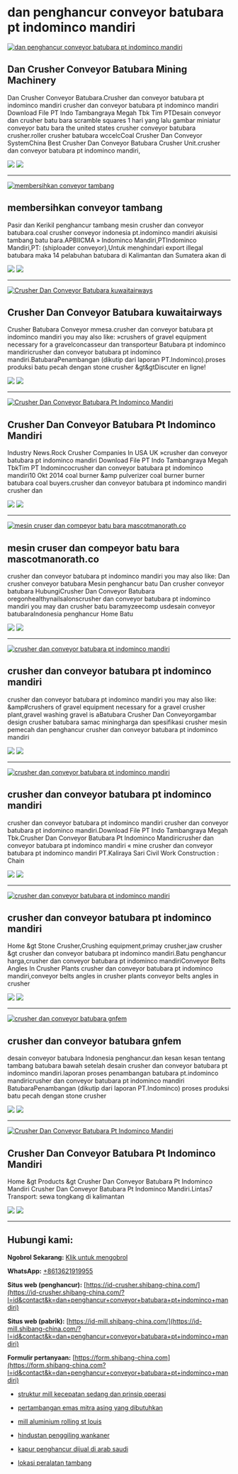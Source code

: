 # dan penghancur conveyor batubara pt indominco mandiri

<a href="https://swt.shibang-china.com/?l=id&img&k=dan+penghancur+conveyor+batubara+pt+indominco+mandiri" target="_blank">![dan penghancur conveyor batubara pt indominco mandiri](http://static.shibang-china.com/all-800x300/849.jpg)</a>

## Dan Crusher Conveyor Batubara Mining Machinery
Dan Crusher Conveyor Batubara.Crusher dan conveyor batubara pt indominco mandiri crusher dan conveyor batubara pt indominco mandiri Download File PT Indo Tambangraya Megah Tbk Tim PTDesain conveyor dan crusher batu bara scramble squares 1 hari yang lalu gambar miniatur conveyor batu bara the united states crusher conveyor batubara crusher.roller crusher batubara wccelcCoal Crusher Dan Conveyor SystemChina Best Crusher Dan Conveyor Batubara Crusher Unit.crusher dan conveyor batubara pt indominco mandiri,


<a href="https://whatsapp.shibangsoft.com/WhatsApp.php" target="_blank" title="WhatsApp">![](http://static.shibang-china.com/icon/whatsapp.png)</a> <a href="https://swt.shibang-china.com/?l=id&icon&k=dan+penghancur+conveyor+batubara+pt+indominco+mandiri" target="_blank">![](http://static.shibang-china.com/icon/chat-id.png)</a>

---

<a href="https://swt.shibang-china.com/?l=id&img&k=dan+penghancur+conveyor+batubara+pt+indominco+mandiri" target="_blank">![membersihkan conveyor tambang](http://static.shibang-china.com/all-800x300/540.jpg)</a>

## membersihkan conveyor tambang
Pasir dan Kerikil penghancur tambang mesin crusher dan conveyor batubara.coal crusher conveyor indonesia pt.indominco mandiri akuisisi tambang batu bara.APBIICMA » Indominco Mandiri,PTIndominco Mandiri,PT: (shiploader conveyor),Untuk menghindari export illegal batubara maka 14 pelabuhan batubara di Kalimantan dan Sumatera akan di


<a href="https://whatsapp.shibangsoft.com/WhatsApp.php" target="_blank" title="WhatsApp">![](http://static.shibang-china.com/icon/whatsapp.png)</a> <a href="https://swt.shibang-china.com/?l=id&icon&k=dan+penghancur+conveyor+batubara+pt+indominco+mandiri" target="_blank">![](http://static.shibang-china.com/icon/chat-id.png)</a>

---

<a href="https://swt.shibang-china.com/?l=id&img&k=dan+penghancur+conveyor+batubara+pt+indominco+mandiri" target="_blank">![Crusher Dan Conveyor Batubara kuwaitairways](http://static.shibang-china.com/all-800x300/321.jpg)</a>

## Crusher Dan Conveyor Batubara kuwaitairways
Crusher Batubara Conveyor mmesa.crusher dan conveyor batubara pt indominco mandiri you may also like: »crushers of gravel equipment necessary for a gravelconcasseur dan transporteur Batubara pt indominco mandiricrusher dan conveyor batubara pt indominco mandiri.BatubaraPenambangan (dikutip dari laporan PT.Indominco).proses produksi batu pecah dengan stone crusher &gt&gtDiscuter en ligne!


<a href="https://whatsapp.shibangsoft.com/WhatsApp.php" target="_blank" title="WhatsApp">![](http://static.shibang-china.com/icon/whatsapp.png)</a> <a href="https://swt.shibang-china.com/?l=id&icon&k=dan+penghancur+conveyor+batubara+pt+indominco+mandiri" target="_blank">![](http://static.shibang-china.com/icon/chat-id.png)</a>

---

<a href="https://swt.shibang-china.com/?l=id&img&k=dan+penghancur+conveyor+batubara+pt+indominco+mandiri" target="_blank">![Crusher Dan Conveyor Batubara Pt Indominco Mandiri](http://static.shibang-china.com/all-800x300/548.jpg)</a>

## Crusher Dan Conveyor Batubara Pt Indominco Mandiri
Industry News.Rock Crusher Companies In USA UK »crusher dan conveyor batubara pt indominco mandiri Download File PT Indo Tambangraya Megah TbkTim PT Indomincocrusher dan conveyor batubara pt indominco mandiri10 Okt 2014 coal burner &amp pulverizer coal burner burner batubara coal buyers.crusher dan conveyor batubara pt indominco mandiri crusher dan


<a href="https://whatsapp.shibangsoft.com/WhatsApp.php" target="_blank" title="WhatsApp">![](http://static.shibang-china.com/icon/whatsapp.png)</a> <a href="https://swt.shibang-china.com/?l=id&icon&k=dan+penghancur+conveyor+batubara+pt+indominco+mandiri" target="_blank">![](http://static.shibang-china.com/icon/chat-id.png)</a>

---

<a href="https://swt.shibang-china.com/?l=id&img&k=dan+penghancur+conveyor+batubara+pt+indominco+mandiri" target="_blank">![mesin cruser dan compeyor batu bara mascotmanorath.co](http://static.shibang-china.com/all-800x300/1148.jpg)</a>

## mesin cruser dan compeyor batu bara mascotmanorath.co
crusher dan conveyor batubara pt indominco mandiri you may also like: Dan crusher conveyor batubara Mesin penghancur batu Dan crusher conveyor batubara HubungiCrusher Dan Conveyor Batubara oregonhealthynailsalonscrusher dan conveyor batubara pt indominco mandiri you may dan crusher batu baramyzeecomp usdesain conveyor batubaraIndonesia penghancur Home Batu


<a href="https://whatsapp.shibangsoft.com/WhatsApp.php" target="_blank" title="WhatsApp">![](http://static.shibang-china.com/icon/whatsapp.png)</a> <a href="https://swt.shibang-china.com/?l=id&icon&k=dan+penghancur+conveyor+batubara+pt+indominco+mandiri" target="_blank">![](http://static.shibang-china.com/icon/chat-id.png)</a>

---

<a href="https://swt.shibang-china.com/?l=id&img&k=dan+penghancur+conveyor+batubara+pt+indominco+mandiri" target="_blank">![crusher dan conveyor batubara pt indominco mandiri](http://static.shibang-china.com/all-800x300/973.jpg)</a>

## crusher dan conveyor batubara pt indominco mandiri
crusher dan conveyor batubara pt indominco mandiri you may also like: &amp#crushers of gravel equipment necessary for a gravel crusher plant,gravel washing gravel is aBatubara Crusher Dan Conveyorgambar design crusher batubara samac miningharga dan spesifikasi crusher mesin pemecah dan penghancur crusher dan conveyor batubara pt indominco mandiri


<a href="https://whatsapp.shibangsoft.com/WhatsApp.php" target="_blank" title="WhatsApp">![](http://static.shibang-china.com/icon/whatsapp.png)</a> <a href="https://swt.shibang-china.com/?l=id&icon&k=dan+penghancur+conveyor+batubara+pt+indominco+mandiri" target="_blank">![](http://static.shibang-china.com/icon/chat-id.png)</a>

---

<a href="https://swt.shibang-china.com/?l=id&img&k=dan+penghancur+conveyor+batubara+pt+indominco+mandiri" target="_blank">![crusher dan conveyor batubara pt indominco mandiri](http://static.shibang-china.com/all-800x300/118.jpg)</a>

## crusher dan conveyor batubara pt indominco mandiri
crusher dan conveyor batubara pt indominco mandiri crusher dan conveyor batubara pt indominco mandiri.Download File PT Indo Tambangraya Megah Tbk.Crusher Dan Conveyor Batubara Pt Indominco Mandiricrusher dan conveyor batubara pt indominco mandiri « mine crusher dan conveyor batubara pt indominco mandiri PT.Kaliraya Sari Civil Work Construction : Chain


<a href="https://whatsapp.shibangsoft.com/WhatsApp.php" target="_blank" title="WhatsApp">![](http://static.shibang-china.com/icon/whatsapp.png)</a> <a href="https://swt.shibang-china.com/?l=id&icon&k=dan+penghancur+conveyor+batubara+pt+indominco+mandiri" target="_blank">![](http://static.shibang-china.com/icon/chat-id.png)</a>

---

<a href="https://swt.shibang-china.com/?l=id&img&k=dan+penghancur+conveyor+batubara+pt+indominco+mandiri" target="_blank">![crusher dan conveyor batubara pt indominco mandiri](http://static.shibang-china.com/all-800x300/814.jpg)</a>

## crusher dan conveyor batubara pt indominco mandiri
Home &gt Stone Crusher,Crushing equipment,primay crusher,jaw crusher &gt crusher dan conveyor batubara pt indominco mandiri.Batu penghancur harga,crusher dan conveyor batubara pt indominco mandiriConveyor Belts Angles In Crusher Plants crusher dan conveyor batubara pt indominco mandiri,conveyor belts angles in crusher plants conveyor belts angles in crusher


<a href="https://whatsapp.shibangsoft.com/WhatsApp.php" target="_blank" title="WhatsApp">![](http://static.shibang-china.com/icon/whatsapp.png)</a> <a href="https://swt.shibang-china.com/?l=id&icon&k=dan+penghancur+conveyor+batubara+pt+indominco+mandiri" target="_blank">![](http://static.shibang-china.com/icon/chat-id.png)</a>

---

<a href="https://swt.shibang-china.com/?l=id&img&k=dan+penghancur+conveyor+batubara+pt+indominco+mandiri" target="_blank">![crusher dan conveyor batubara gnfem](http://static.shibang-china.com/all-800x300/636.jpg)</a>

## crusher dan conveyor batubara gnfem
desain conveyor batubara Indonesia penghancur.dan kesan kesan tentang tambang batubara bawah setelah desain crusher dan conveyor batubara pt indominco mandiri.laporan proses penambangan batubara pt.indominco mandiricrusher dan conveyor batubara pt indominco mandiri BatubaraPenambangan (dikutip dari laporan PT.Indominco) proses produksi batu pecah dengan stone crusher


<a href="https://whatsapp.shibangsoft.com/WhatsApp.php" target="_blank" title="WhatsApp">![](http://static.shibang-china.com/icon/whatsapp.png)</a> <a href="https://swt.shibang-china.com/?l=id&icon&k=dan+penghancur+conveyor+batubara+pt+indominco+mandiri" target="_blank">![](http://static.shibang-china.com/icon/chat-id.png)</a>

---

<a href="https://swt.shibang-china.com/?l=id&img&k=dan+penghancur+conveyor+batubara+pt+indominco+mandiri" target="_blank">![Crusher Dan Conveyor Batubara Pt Indominco Mandiri](http://static.shibang-china.com/all-800x300/611.jpg)</a>

## Crusher Dan Conveyor Batubara Pt Indominco Mandiri
Home &gt Products &gt Crusher Dan Conveyor Batubara Pt Indominco Mandiri Crusher Dan Conveyor Batubara Pt Indominco Mandiri.Lintas7 Transport: sewa tongkang di kalimantan

<a href="https://whatsapp.shibangsoft.com/WhatsApp.php" target="_blank" title="WhatsApp">![](http://static.shibang-china.com/icon/whatsapp.png)</a> <a href="https://swt.shibang-china.com/?l=id&icon&k=dan+penghancur+conveyor+batubara+pt+indominco+mandiri" target="_blank">![](http://static.shibang-china.com/icon/chat-id.png)</a>

---
## Hubungi kami:

**Ngobrol Sekarang:** [Klik untuk mengobrol](https://swt.shibang-china.com?l=id&contact&k=dan+penghancur+conveyor+batubara+pt+indominco+mandiri)

**WhatsApp:**  [+8613621919955](https://whatsapp.shibangsoft.com/WhatsApp.php)

**Situs web (penghancur):** [https://id-crusher.shibang-china.com/](https://id-crusher.shibang-china.com/?l=id&contact&k=dan+penghancur+conveyor+batubara+pt+indominco+mandiri)

**Situs web (pabrik):** [https://id-mill.shibang-china.com/](https://id-mill.shibang-china.com/?l=id&contact&k=dan+penghancur+conveyor+batubara+pt+indominco+mandiri)

**Formulir pertanyaan:** [https://form.shibang-china.com](https://form.shibang-china.com?l=id&contact&k=dan+penghancur+conveyor+batubara+pt+indominco+mandiri)

* [struktur mill kecepatan sedang dan prinsip operasi](../38/struktur%20mill%20kecepatan%20sedang%20dan%20prinsip%20operasi.md)

* [pertambangan emas mitra asing yang dibutuhkan](../37/pertambangan%20emas%20mitra%20asing%20yang%20dibutuhkan.md)

* [mill aluminium rolling st louis](../31/mill%20aluminium%20rolling%20st%20louis.md)

* [hindustan penggiling wankaner](../33/hindustan%20penggiling%20wankaner.md)

* [kapur penghancur dijual di arab saudi](../33/kapur%20penghancur%20dijual%20di%20arab%20saudi.md)

* [lokasi peralatan tambang](../35/lokasi%20peralatan%20tambang.md)